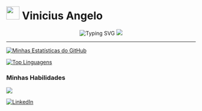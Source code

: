 # <img src="https://media.giphy.com/media/hvRJCLFzcasrR4ia7z/giphy.gif" width="35"> Vinicius Angelo

<div align="center">
  
  <img src="https://readme-typing-svg.herokuapp.com?font=Fira+Code&size=28&duration=3000&pause=1000&color=00D9FF&center=true&vCenter=true&multiline=true&width=600&height=120&lines=🚀+Desenvolvedor+Full+Stack;💡+Criador+de+Soluções+Inovadoras;⚡+JavaScript+%7C+React+%7C+Vue+%7C+Node;🌟+Transformando+Ideias+em+Realidade" alt="Typing SVG" />

  <img src="https://user-images.githubusercontent.com/73097560/115834477-dbab4500-a447-11eb-908a-139a6edaec5c.gif">
  
</div>

---

[![Minhas Estatísticas do GitHub](https://github-readme-stats.vercel.app/api?username=ViniciusAngelo&show_icons=true&theme=radical)](https://github.com/anuraghazra/github-readme-stats)

[![Top Linguagens](https://github-readme-stats.vercel.app/api/top-langs/?username=ViniciusAngelo&layout=compact&theme=radical)](https://github.com/anuraghazra/github-readme-stats)

### Minhas Habilidades

<p align="left">
  <img src="https://skillicons.dev/icons?i=html,css,js,react,nodejs,python,docker" />
</p>

[![LinkedIn](https://img.shields.io/badge/LinkedIn-0077B5?style=for-the-badge&logo=linkedin&logoColor=white)](https://www.linkedin.com/in/viniciusgangelo/)


